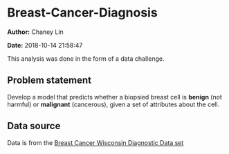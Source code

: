 # Breast-Cancer-Diagnosis

**Author:** Chaney Lin

**Date:** 2018-10-14 21:58:47

This analysis was done in the form of a data challenge.

## Problem statement

Develop a model that predicts whether a biopsied breast cell is **benign** (not harmful) or **malignant** (cancerous), given a set of attributes about the cell.

## Data source

Data is from the [Breast Cancer Wisconsin Diagnostic Data set](https://app.salesforceiq.com/r?target=5bbe5603c9e77c007a87c635&t=AFwhZf06FUgY_lxQ16f6-VmhuhZOnrgS06gkZCZucANRrKGag3eQaCtYO2cnX7hVORabEjGzAahlxo8V4MaU5E4low2CQRrb82wGsqDDO1ruU5O1J_Vtjd-myp0KLqs46lQpTegKZfxt&url=https%3A%2F%2Farchive.ics.uci.edu%2Fml%2Fmachine-learning-databases%2Fbreast-cancer-wisconsin%2Fbreast-cancer-wisconsin.data)